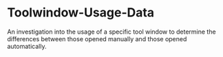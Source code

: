# Toolwindow-Usage-Data
An investigation into the usage of a specific tool window to determine the differences between those opened manually and those opened automatically.
